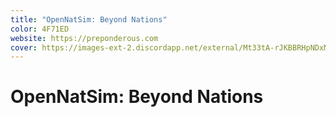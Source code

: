```yaml
---
title: "OpenNatSim: Beyond Nations"
color: 4F71ED
website: https://preponderous.com
cover: https://images-ext-2.discordapp.net/external/Mt33tA-rJKBBRHpNDxMb31gT0G03kjWajX95IVdWKZk/https/i.pinimg.com/originals/c2/38/0d/c2380d8bb8c341d03b92365ffe48b06d.jpg?width=1958&height=1026
---
```

 
# OpenNatSim: Beyond Nations
